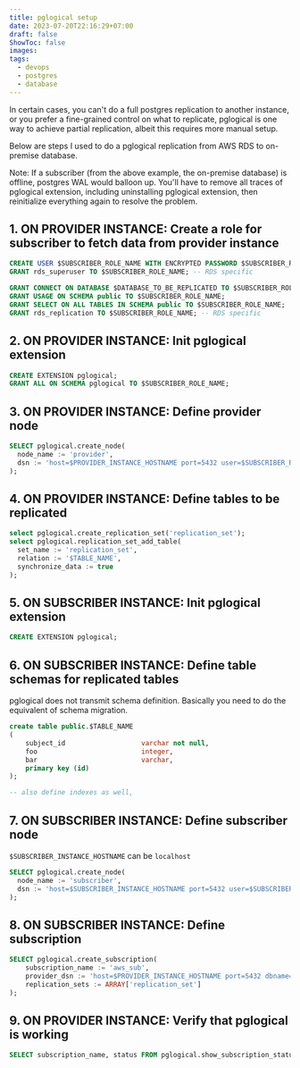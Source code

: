 ```yaml
---
title: pglogical setup
date: 2023-07-20T22:16:29+07:00
draft: false
ShowToc: false
images:
tags:
  - devops
  - postgres
  - database
---
```


In certain cases, you can't do a full postgres replication to another instance, or you prefer a fine-grained control on what to replicate, pglogical is one way to achieve partial replication, albeit this requires more manual setup.

Below are steps I used to do a pglogical replication from AWS RDS to on-premise database.

Note: If a subscriber (from the above example, the on-premise database) is offline, postgres WAL would balloon up. You'll have to remove all traces of pglogical extension, including uninstalling pglogical extension, then reinitialize everything again to resolve the problem.

## 1. ON PROVIDER INSTANCE: Create a role for subscriber to fetch data from provider instance

```sql
CREATE USER $SUBSCRIBER_ROLE_NAME WITH ENCRYPTED PASSWORD $SUBSCRIBER_ROLE_PASSWORD;
GRANT rds_superuser TO $SUBSCRIBER_ROLE_NAME; -- RDS specific

GRANT CONNECT ON DATABASE $DATABASE_TO_BE_REPLICATED TO $SUBSCRIBER_ROLE_NAME;
GRANT USAGE ON SCHEMA public TO $SUBSCRIBER_ROLE_NAME;
GRANT SELECT ON ALL TABLES IN SCHEMA public TO $SUBSCRIBER_ROLE_NAME;
GRANT rds_replication TO $SUBSCRIBER_ROLE_NAME; -- RDS specific
```

## 2. ON PROVIDER INSTANCE: Init pglogical extension

```sql
CREATE EXTENSION pglogical;
GRANT ALL ON SCHEMA pglogical TO $SUBSCRIBER_ROLE_NAME;
```

## 3. ON PROVIDER INSTANCE: Define provider node

```sql
SELECT pglogical.create_node(
  node_name := 'provider',
  dsn := 'host=$PROVIDER_INSTANCE_HOSTNAME port=5432 user=$SUBSCRIBER_ROLE_NAME dbname=$DATABASE_TO_BE_REPLICATED password=$SUBSCRIBER_ROLE_PASSWORD'
);
```

## 4. ON PROVIDER INSTANCE: Define tables to be replicated

```sql
select pglogical.create_replication_set('replication_set');
select pglogical.replication_set_add_table(
  set_name := 'replication_set',
  relation := '$TABLE_NAME',
  synchronize_data := true
);
```

## 5. ON SUBSCRIBER INSTANCE: Init pglogical extension

```sql
CREATE EXTENSION pglogical;
```

## 6. ON SUBSCRIBER INSTANCE: Define table schemas for replicated tables

pglogical does not transmit schema definition. Basically you need to do the equivalent of schema migration.

```sql
create table public.$TABLE_NAME
(
    subject_id                   varchar not null,
    foo                          integer,
    bar                          varchar,
    primary key (id)
);

-- also define indexes as well,
```

## 7. ON SUBSCRIBER INSTANCE: Define subscriber node

`$SUBSCRIBER_INSTANCE_HOSTNAME` can be `localhost`

```sql
SELECT pglogical.create_node(
  node_name := 'subscriber',
  dsn := 'host=$SUBSCRIBER_INSTANCE_HOSTNAME port=5432 user=$SUBSCRIBER_INSTANCE_ROLE_NAME dbname=$DATABASE_TO_BE_REPLICATED password=$SUBSCRIBER_INSTANCE_ROLE_PASSWORD'
);
```

## 8. ON SUBSCRIBER INSTANCE: Define subscription

```sql
SELECT pglogical.create_subscription(
    subscription_name := 'aws_sub',
    provider_dsn := 'host=$PROVIDER_INSTANCE_HOSTNAME port=5432 dbname=$DATABASE_TO_BE_REPLICATED user=$SUBSCRIBER_ROLE_NAME password=$SUBSCRIBER_ROLE_PASSWORD',
    replication_sets := ARRAY['replication_set']
);
```

## 9. ON PROVIDER INSTANCE: Verify that pglogical is working

```sql
SELECT subscription_name, status FROM pglogical.show_subscription_status();
```
